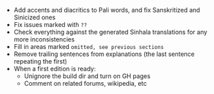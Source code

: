 * Add accents and diacritics to Pali words, and fix Sanskritized and Sinicized ones
* Fix issues marked with `??`
* Check everything against the generated Sinhala translations for any more inconsistencies
* Fill in areas marked `omitted, see previous sections`
* Remove trailing sentences from explanations (the last sentence repeating the first)
* When a first edition is ready:
    * Unignore the build dir and turn on GH pages
    * Comment on related forums, wikipedia, etc
